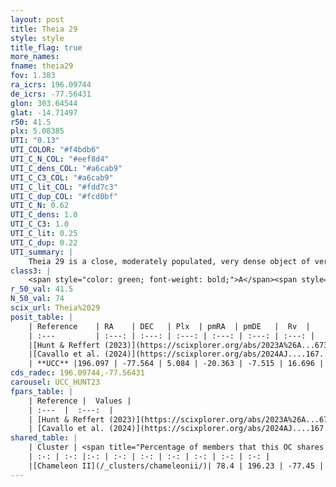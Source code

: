 ```yaml
---
layout: post
title: Theia 29
style: style
title_flag: true
more_names: 
fname: theia29
fov: 1.383
ra_icrs: 196.09744
de_icrs: -77.56431
glon: 303.64544
glat: -14.71497
r50: 41.5
plx: 5.08385
UTI: "0.13"
UTI_COLOR: "#f4bdb6"
UTI_C_N_COL: "#eef8d4"
UTI_C_dens_COL: "#a6cab9"
UTI_C_C3_COL: "#a6cab9"
UTI_C_lit_COL: "#fdd7c3"
UTI_C_dup_COL: "#fcd0bf"
UTI_C_N: 0.62
UTI_C_dens: 1.0
UTI_C_C3: 1.0
UTI_C_lit: 0.25
UTI_C_dup: 0.22
UTI_summary: |
    Theia 29 is a close, moderately populated, very dense object of very high C3 quality. It was recently reported in the literature.<br><br><span style="color: #99180f; font-weight: bold;">Warning: </span>This is likely a duplicate object, which shares a large percentage of members with at least one previously reported entry.
class3: |
    <span style="color: green; font-weight: bold;">A</span><span style="color: green; font-weight: bold;">A</span>
r_50_val: 41.5
N_50_val: 74
scix_url: Theia%2029
posit_table: |
    | Reference    | RA    | DEC   | Plx  | pmRA  | pmDE   |  Rv  |
    | :---         | :---: | :---: | :---: | :---: | :---: | :---: |
    |[Hunt & Reffert (2023)](https://scixplorer.org/abs/2023A%26A...673A.114H) | 196.541 | -77.585 | 5.078 | -20.381 | -7.441 | 24.606 |
    |[Cavallo et al. (2024)](https://scixplorer.org/abs/2024AJ....167...12C) | 195.522 | -77.366 | 5.076 | -- | -- | -- |
    | **UCC** |196.097 | -77.564 | 5.084 | -20.363 | -7.515 | 16.696 | 
cds_radec: 196.09744,-77.56431
carousel: UCC_HUNT23
fpars_table: |
    | Reference |  Values |
    | :---  |  :---:  |
    | [Hunt & Reffert (2023)](https://scixplorer.org/abs/2023A%26A...673A.114H) | `AV50=3.49, diffAV50=2.105, MOD50=6.52, logAge50=7.262` |
    | [Cavallo et al. (2024)](https://scixplorer.org/abs/2024AJ....167...12C) | `AV50=3.58, dMod50=7.23, logAge50=8.02, [Fe/H]50=0.34` |
shared_table: |
    | Cluster | <span title="Percentage of members that this OC shares with the ones listed">%</span>   | RA   | DEC   | Plx   | pmRA  | pmDE  | Rv | UTI |
    | :-: | :-: |:-: | :-: | :-: | :-: | :-: | :-: | :-: |
    |[Chameleon II](/_clusters/chameleonii/)| 78.4 | 196.23 | -77.45 | 5.08 | -20.16 | -7.58 | 9.82 |0.51 |
---
```

